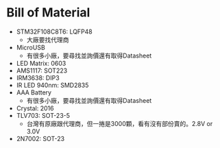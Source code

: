 Bill of Material
================

- STM32F108C8T6: LQFP48
  * 大廠要找代理商
- MicroUSB
  * 有很多小廠，要尋找並詢價還有取得Datasheet
- LED Matrix: 0603
- AMS1117: SOT223
- IRM3638: DIP3
- IR LED 940nm: SMD2835
- AAA Battery
  * 有很多小廠，要尋找並詢價還有取得Datasheet
- Crystal: 2016
- TLV703: SOT-23-5
  * 台灣有原廠跟代理商，但一捲是3000顆，看有沒有部份賣的。2.8V or 3.0V
- 2N7002: SOT-23
